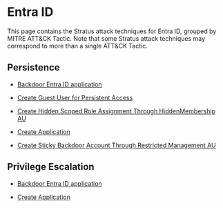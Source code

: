 # Entra ID

This page contains the Stratus attack techniques for Entra ID, grouped by MITRE ATT&CK Tactic.
Note that some Stratus attack techniques may correspond to more than a single ATT&CK Tactic.


## Persistence

- [Backdoor Entra ID application](./entra-id.persistence.backdoor-application.md)

- [Create Guest User for Persistent Access](./entra-id.persistence.guest-user.md)

- [Create Hidden Scoped Role Assignment Through HiddenMembership AU](./entra-id.persistence.hidden-au.md)

- [Create Application](./entra-id.persistence.new-application.md)

- [Create Sticky Backdoor Account Through Restricted Management AU](./entra-id.persistence.restricted-au.md)


## Privilege Escalation

- [Backdoor Entra ID application](./entra-id.persistence.backdoor-application.md)

- [Create Application](./entra-id.persistence.new-application.md)

